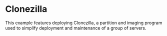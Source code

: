 # Clonezilla

This example features deploying Clonezilla, a partition and imaging program used to simplify deployment and maintenance of a group of servers.